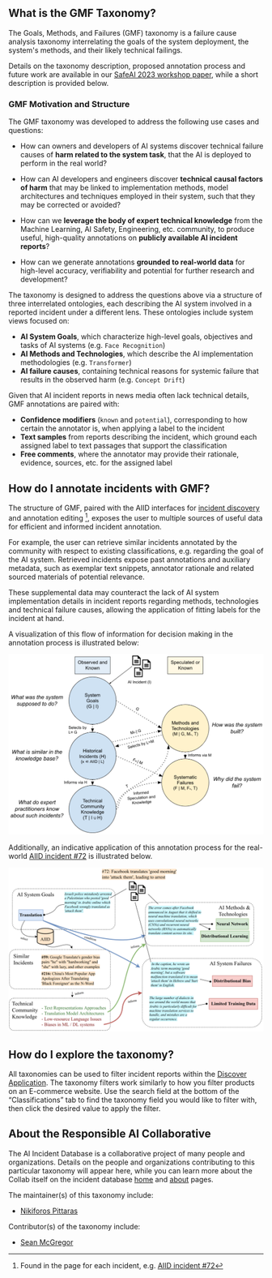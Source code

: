 ## What is the GMF Taxonomy?

The Goals, Methods, and Failures (GMF) taxonomy is a failure 
cause analysis taxonomy interrelating the goals of the system 
deployment, the system's methods, and their likely technical failings. 

Details on the taxonomy description, proposed annotation process
and future work are available in our [SafeAI 2023 workshop paper](https://ceur-ws.org/Vol-3381/17.pdf), while
a short description is provided below. 

### GMF Motivation and Structure
The GMF taxonomy was developed to address the following use cases and questions:

- How can owners and developers of AI systems discover technical failure causes
of **harm related to the system task**, that the AI is deployed to perform in the real world?

- How can AI developers and engineers discover **technical causal factors of harm**
that may be linked to implementation methods, model architectures and techniques
employed in their system, such that they may be corrected or avoided?

- How can we **leverage the body of expert technical knowledge** from the Machine
 Learning, AI Safety, Engineering, etc. community, to produce useful, high-quality
  annotations on **publicly available AI incident reports**?

- How can we generate annotations **grounded to real-world data** for high-level accuracy,
verifiability and potential for further research and development?

<!-- #### Structure -->
The taxonomy is designed to address the questions above via a structure of three interrelated
 ontologies, each describing the AI system involved in a reported incident under a different lens.
 These ontologies include system views focused on:

- **AI System Goals**, which characterize high-level goals, objectives and tasks of AI systems (e.g. `Face Recognition`)
- **AI Methods and Technologies**, which describe the AI implementation methodologies (e.g. `Transformer`)
- **AI failure causes**, containing technical reasons for systemic failure that results in the observed harm (e.g. `Concept Drift`)

Given that AI incident reports in news media often lack technical details, GMF annotations are paired with:

- **Confidence modifiers** (`known` and `potential`), corresponding to how certain the annotator is,
when applying a label to the incident
- **Text samples** from reports describing the incident, which ground each assigned label to text passages that support the classification
- **Free comments**, where the annotator may provide their rationale, evidence, sources, etc. for the assigned label

## How do I annotate incidents with GMF?

The structure of GMF, paired with the AIID interfaces for [incident discovery](https://incidentdatabase.ai/apps/discover) and annotation editing [^1]<!-- and risk checklisting [^2] -->, exposes the user to multiple sources of useful data for efficient and informed incident annotation. 

For example, the user can retrieve similar incidents annotated by the community with respect to
existing classifications, e.g. regarding the goal of the AI system. Retrieved incidents expose past annotations and auxiliary metadata, such as exemplar text snippets, annotator rationale and
related sourced materials of potential relevance. 

These supplemental data may counteract the lack of AI system implementation details in incident
 reports regarding methods, technologies and technical failure causes, allowing the application of
  fitting labels for the incident at hand.

[^1]: Found in the page for each incident, e.g. [AIID incident #72](https://incidentdatabase.ai/cite/72/)

A visualization of this flow of information for decision making in the annotation process is illustrated  below:

![](images/structure.png)

Additionally, an indicative application of this annotation process for the real-world [AIID incident #72](https://incidentdatabase.ai/cite/72/) is illustrated below.

![](images/annotation.png)


## How do I explore the taxonomy?

All taxonomies can be used to filter incident reports within the 
[Discover Application](https://incidentdatabase.ai/apps/discover). The taxonomy filters work similarly to how 
you filter products on an E-commerce website. Use the search 
field at the bottom of the “Classifications” tab to find the 
taxonomy field you would like to filter with, then click the 
desired value to apply the filter.

## About the Responsible AI Collaborative

The AI Incident Database is a collaborative project of many 
people and organizations. Details on the people and organizations 
contributing to this particular taxonomy will appear here, while 
you can learn more about the Collab itself on the incident 
database [home](https://incidentdatabase.ai/) and 
[about](https://incidentdatabase.ai/about/) pages.

The maintainer(s) of this taxonomy include:
* [Nikiforos Pittaras](https://www.linkedin.com/in/nikiforos-pittaras/)

Contributor(s) of the taxonomy include:
* [Sean McGregor](https://www.linkedin.com/in/seanbmcgregor/)